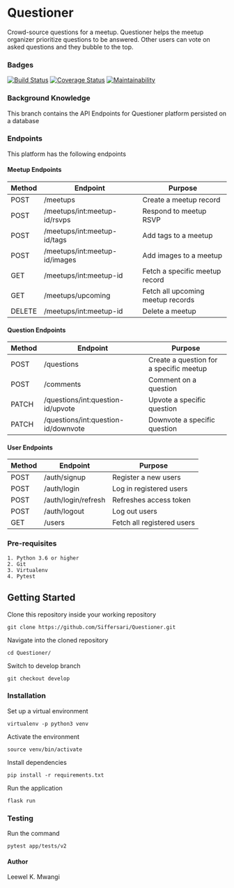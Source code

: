 # Questioner

Crowd-source questions for a meetup. Questioner helps the meetup organizer prioritize
questions to be answered. Other users can vote on asked questions and they bubble to the top.

### Badges
[![Build Status](https://travis-ci.com/Siffersari/Questioner.svg?branch=developv2)](https://travis-ci.com/Siffersari/Questioner) [![Coverage Status](https://coveralls.io/repos/github/Siffersari/Questioner/badge.svg?branch=ft-user-login-163047289)](https://coveralls.io/github/Siffersari/Questioner?branch=ft-user-login-163047289) [![Maintainability](https://api.codeclimate.com/v1/badges/132f7853a5541a616bba/maintainability)](https://codeclimate.com/github/Siffersari/Questioner/maintainability)


### Background Knowledge


This branch contains the API Endpoints for Questioner platform persisted on a database

### Endpoints

This platform has the following endpoints

#### Meetup Endpoints

Method | Endpoint | Purpose
--- | --- | ---
POST | /meetups | Create a meetup record
POST | /meetups/int:meetup-id/rsvps | Respond to meetup RSVP
POST | /meetups/int:meetup-id/tags | Add tags to a meetup
POST | /meetups/int:meetup-id/images | Add images to a meetup
GET | /meetups/int:meetup-id | Fetch a specific meetup record
GET | /meetups/upcoming | Fetch all upcoming meetup records
DELETE | /meetups/int:meetup-id | Delete a meetup

#### Question Endpoints

Method | Endpoint | Purpose
--- | --- | ---
POST | /questions | Create a question for a specific meetup
POST | /comments | Comment on a question
PATCH | /questions/int:question-id/upvote | Upvote a specific question
PATCH | /questions/int:question-id/downvote | Downvote a specific question

#### User Endpoints

Method | Endpoint | Purpose
--- | --- | ---
POST | /auth/signup | Register a new users
POST | /auth/login | Log in  registered users
POST | /auth/login/refresh | Refreshes access token
POST | /auth/logout | Log out users 
GET | /users | Fetch all registered users

### Pre-requisites
```
1. Python 3.6 or higher
2. Git
3. Virtualenv
4. Pytest

```
## Getting Started

Clone this repository inside your working repository
```
git clone https://github.com/Siffersari/Questioner.git

```
Navigate into the cloned repository
```
cd Questioner/
```
Switch to develop branch
```
git checkout develop
```


### Installation
Set up a virtual environment

```
virtualenv -p python3 venv
```

Activate the environment

```
source venv/bin/activate
```
Install dependencies
```
pip install -r requirements.txt
```

Run the application
```
flask run
```

### Testing
Run the command
```
pytest app/tests/v2

```


#### Author 
Leewel K. Mwangi